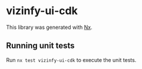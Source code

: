 # vizinfy-ui-cdk

This library was generated with [Nx](https://nx.dev).

## Running unit tests

Run `nx test vizinfy-ui-cdk` to execute the unit tests.
